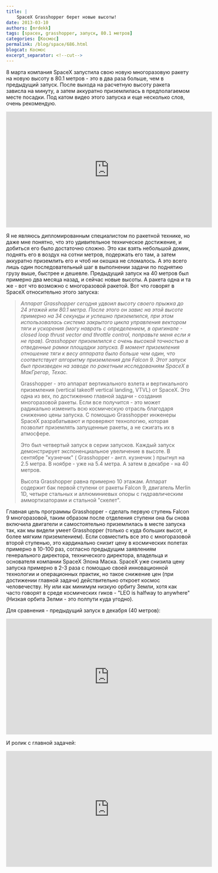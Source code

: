 ```yaml
---
title: |
    SpaceX Grasshopper берет новые высоты!
date: 2013-03-10
authors: [mrdekk]
tags: [spacex, grasshopper, запуск, 80.1 метров]
categories: [Космос]
permalink: /blog/space/686.html
blogcat: Космос
excerpt_separator: <!--cut-->
---
```


8 марта компания SpaceX запустила свою новую многоразовую ракету на новую высоту в 80.1 метров - это в два раза больше, чем в предыдущий запуск. После выхода на расчетную высоту ракета зависла на минуту, а затем аккуратно приземлилась в предполагаемом месте посадки. Под катом видео этого запуска и еще несколько слов, очень рекомендую.


<!--cut-->


<iframe width="560" height="315" src="http://www.youtube.com/embed/2Ivr6JF1K-8" frameborder="0" allowfullscreen></iframe>

Я не являюсь дипломированным специалистом по ракетной технике, но даже мне понятно, что это удивительное техническое достижение, и добиться его было достаточно сложно. Это как взять небольшой домик, поднять его в воздух на сотни метров, подержать его там, а затем аккуратно приземлить его и чтоб ни окошка не сломалось. А это всего лишь один последовательный шаг в выполнении задачи по поднятию грузу выше, быстрее и дешевле. Предыдущий запуск на 40 метров был примерно два месяца назад, и сейчас новые высоты. А ракета одна и та же - вот что возможно с многоразовой ракетой. Вот что говорят в SpaceX относительно этого запуска:

>*Аппарат Grasshopper сегодня удвоил высоту своего прыжка до 24 этажей или 80.1 метра. После этого он завис на этой высоте примерно на 34 секунды и успешно приземлился, при этом использовалась система закрытого цикла управления вектором тяги и ускорения (могу наврать с определением, в оригинале - closed loop thrust vector and throttle control, поправьте меня если я не прав). Grasshopper приземлился с очень высокой точностью в отведенные рамки площадки запуска. В момент приземления отношение тяги к весу аппарата было больше чем один, что соответствует алгоритму приземления для Falcon 9. Этот запуск был произведен на заводе по ракетным исследованиям SpaceX в МакГрегор, Техас.*
>
>Grasshopper - это аппарат вертикального взлета и вертикального приземления (vertical takeoff vertical landing, VTVL) от SpaceX. Это одна из вех, по достижению главной задачи - создания многоразовой ракеты. Если все получится - это может радикально изменить всю космическую отрасль благодаря снижению цены запуска. С помощью Grasshopper инженеры SpaceX разрабатывают и проверяют технологию, которая позволит приземлять запущенные ракеты, а не сжигать их в атмосфере.
>
>Это был четвертый запуск в серии запусков. Каждый запуск демонстрирует экспоненциальное увеличение в высоте. В сентябре "кузнечик" ( Grasshopper - англ. кузнечик ) прыгнул на 2.5 метра. В ноябре - уже на 5.4 метра. А затем в декабре - на 40 метров. 
>
>Высота Grasshopper равна примерно 10 этажам. Аппарат содержит бак первой ступени от ракеты Falcon 9, двигатель Merlin 1D, четыре стальных и аллюминиевых опоры с гидравлическим аммортизаторами и стальной "скелет".

Главная цель программы Grasshopper - сделать первую ступень Falcon 9 многоразовой, таким образом после отделения ступени она бы снова включила двигатели и самостоятельно приземлилась в месте запуска так, как мы видели умеет Grasshopper (только с куда больших высот, и более мягким приземлением). Если совместить все это с многоразовой второй ступенью, это кардинально снизит цену в космических полетах примерно в 10-100 раз, согласно предыдущим заявлениям генерального директора, технического директора, владельца и основателя компании SpaceX Элона Маска. SpaceX уже снизила цену запуска примерно в 2-3 раза с помощью своей инновационной технологии и операционных практик, но такое снижение цен (при достижении главной задачи) действительно откроет космос человечеству. Ну или как минимум низкую орбиту Земли, хотя как часто говорят в среде космических гиков - "LEO is halfway to anywhere" (Низкая орбита Зелми - это полпути куда угодно).

Для сравнения - предыдущий запуск в декабря (40 метров):

<iframe width="560" height="315" src="http://www.youtube.com/embed/Zz-NYeH-CEY" frameborder="0" allowfullscreen></iframe>

И ролик с главной задачей:

<iframe width="560" height="315" src="http://www.youtube.com/embed/0H_cjfk5v1k" frameborder="0" allowfullscreen></iframe>

